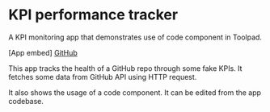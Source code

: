 # KPI performance tracker

<p class="description">A KPI monitoring app that demonstrates use of code component in Toolpad.</p>

[App embed]
[GitHub](https://github.com/mui/mui-toolpad/tree/master/examples/showcase)

This app tracks the health of a GitHub repo through some fake KPIs. It fetches some data from GitHub API using HTTP request.

It also shows the usage of a code component. It can be edited from the app codebase.
